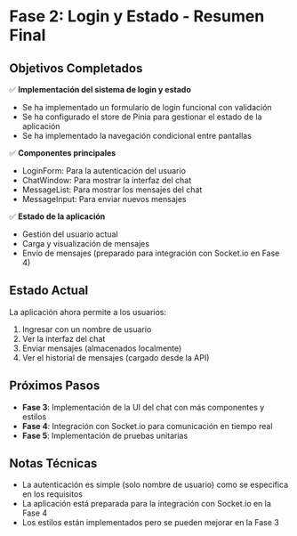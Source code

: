 # Fase 2: Login y Estado - Resumen Final

## Objetivos Completados

✅ **Implementación del sistema de login y estado**
- Se ha implementado un formulario de login funcional con validación
- Se ha configurado el store de Pinia para gestionar el estado de la aplicación
- Se ha implementado la navegación condicional entre pantallas

✅ **Componentes principales**
- LoginForm: Para la autenticación del usuario
- ChatWindow: Para mostrar la interfaz del chat
- MessageList: Para mostrar los mensajes del chat
- MessageInput: Para enviar nuevos mensajes

✅ **Estado de la aplicación**
- Gestión del usuario actual
- Carga y visualización de mensajes
- Envío de mensajes (preparado para integración con Socket.io en Fase 4)

## Estado Actual

La aplicación ahora permite a los usuarios:

1. Ingresar con un nombre de usuario
2. Ver la interfaz del chat
3. Enviar mensajes (almacenados localmente)
4. Ver el historial de mensajes (cargado desde la API)

## Próximos Pasos

- **Fase 3**: Implementación de la UI del chat con más componentes y estilos
- **Fase 4**: Integración con Socket.io para comunicación en tiempo real
- **Fase 5**: Implementación de pruebas unitarias

## Notas Técnicas

- La autenticación es simple (solo nombre de usuario) como se especifica en los requisitos
- La aplicación está preparada para la integración con Socket.io en la Fase 4
- Los estilos están implementados pero se pueden mejorar en la Fase 3
